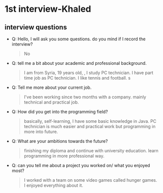# 1st interview-Khaled

## interview questions

- Q: Hello, I will ask you some questions. do you mind if I record the interview?
  
  > No

- Q: tell me a bit about your academic and professional background.

  > I am from Syria, 19 years old, , I study PC technician.
  > I have part time job as PC technician.
  > I like tennis and football. s

- Q: Tell me more about your current job.

  > I've been working since two months with a company.
  > mainly technical and practical job.

- Q: How did you get into the programming field?

  > basically, self-learning, I have some basic knowledge in Java.
  > PC technician is much easier and practical work but programming in more into
    future.

- Q:  What are your ambitions towards the future?

  > finishing my diploma and continue with university education.
  > learn programming in more professional way.

- Q: can you tell me about a project you worked on/ what you enjoyed most?

  > I worked with a team on some video games called hunger games.
  > I enjoyed everything about it.
